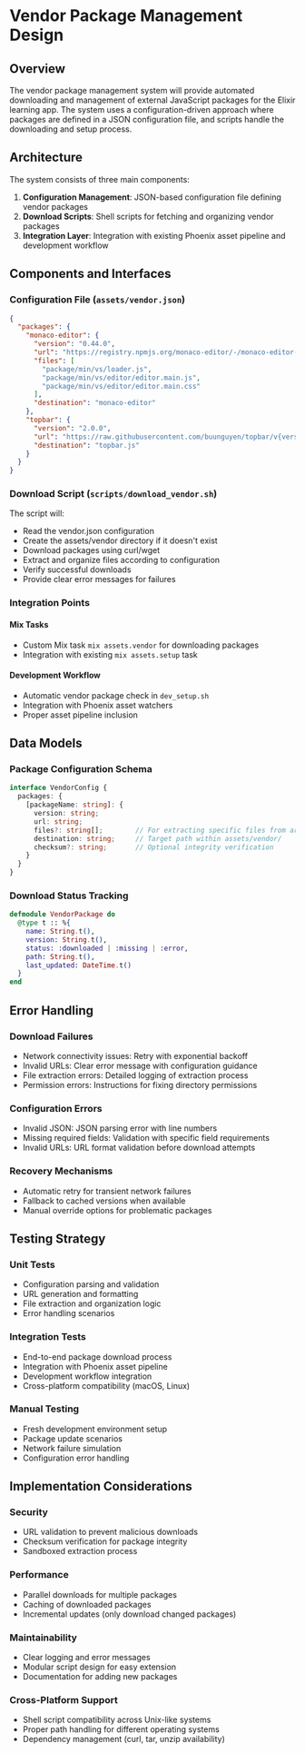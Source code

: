 # Vendor Package Management Design

## Overview

The vendor package management system will provide automated downloading and management of external JavaScript packages for the Elixir learning app. The system uses a configuration-driven approach where packages are defined in a JSON configuration file, and scripts handle the downloading and setup process.

## Architecture

The system consists of three main components:

1. **Configuration Management**: JSON-based configuration file defining vendor packages
2. **Download Scripts**: Shell scripts for fetching and organizing vendor packages  
3. **Integration Layer**: Integration with existing Phoenix asset pipeline and development workflow

## Components and Interfaces

### Configuration File (`assets/vendor.json`)

```json
{
  "packages": {
    "monaco-editor": {
      "version": "0.44.0",
      "url": "https://registry.npmjs.org/monaco-editor/-/monaco-editor-{version}.tgz",
      "files": [
        "package/min/vs/loader.js",
        "package/min/vs/editor/editor.main.js",
        "package/min/vs/editor/editor.main.css"
      ],
      "destination": "monaco-editor"
    },
    "topbar": {
      "version": "2.0.0", 
      "url": "https://raw.githubusercontent.com/buunguyen/topbar/v{version}/topbar.min.js",
      "destination": "topbar.js"
    }
  }
}
```

### Download Script (`scripts/download_vendor.sh`)

The script will:
- Read the vendor.json configuration
- Create the assets/vendor directory if it doesn't exist
- Download packages using curl/wget
- Extract and organize files according to configuration
- Verify successful downloads
- Provide clear error messages for failures

### Integration Points

#### Mix Tasks
- Custom Mix task `mix assets.vendor` for downloading packages
- Integration with existing `mix assets.setup` task

#### Development Workflow
- Automatic vendor package check in `dev_setup.sh`
- Integration with Phoenix asset watchers
- Proper asset pipeline inclusion

## Data Models

### Package Configuration Schema
```typescript
interface VendorConfig {
  packages: {
    [packageName: string]: {
      version: string;
      url: string;
      files?: string[];        // For extracting specific files from archives
      destination: string;     // Target path within assets/vendor/
      checksum?: string;       // Optional integrity verification
    }
  }
}
```

### Download Status Tracking
```elixir
defmodule VendorPackage do
  @type t :: %{
    name: String.t(),
    version: String.t(),
    status: :downloaded | :missing | :error,
    path: String.t(),
    last_updated: DateTime.t()
  }
end
```

## Error Handling

### Download Failures
- Network connectivity issues: Retry with exponential backoff
- Invalid URLs: Clear error message with configuration guidance
- File extraction errors: Detailed logging of extraction process
- Permission errors: Instructions for fixing directory permissions

### Configuration Errors
- Invalid JSON: JSON parsing error with line numbers
- Missing required fields: Validation with specific field requirements
- Invalid URLs: URL format validation before download attempts

### Recovery Mechanisms
- Automatic retry for transient network failures
- Fallback to cached versions when available
- Manual override options for problematic packages

## Testing Strategy

### Unit Tests
- Configuration parsing and validation
- URL generation and formatting
- File extraction and organization logic
- Error handling scenarios

### Integration Tests
- End-to-end package download process
- Integration with Phoenix asset pipeline
- Development workflow integration
- Cross-platform compatibility (macOS, Linux)

### Manual Testing
- Fresh development environment setup
- Package update scenarios
- Network failure simulation
- Configuration error handling

## Implementation Considerations

### Security
- URL validation to prevent malicious downloads
- Checksum verification for package integrity
- Sandboxed extraction process

### Performance
- Parallel downloads for multiple packages
- Caching of downloaded packages
- Incremental updates (only download changed packages)

### Maintainability
- Clear logging and error messages
- Modular script design for easy extension
- Documentation for adding new packages

### Cross-Platform Support
- Shell script compatibility across Unix-like systems
- Proper path handling for different operating systems
- Dependency management (curl, tar, unzip availability)